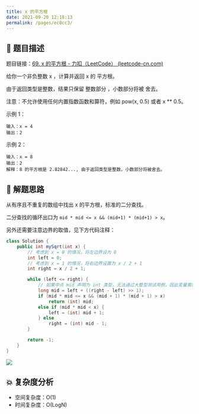 ```yaml
---
title: x 的平方根
date: 2021-09-20 12:18:13
permalink: /pages/ec8cc3/
---
```


## 📃 题目描述

题目链接：[69. x 的平方根 - 力扣（LeetCode） (leetcode-cn.com)](https://leetcode-cn.com/problems/sqrtx/)

给你一个非负整数 x ，计算并返回 x 的 平方根。

由于返回类型是整数，结果只保留 整数部分 ，小数部分将被 舍去。

注意：不允许使用任何内置指数函数和算符，例如 pow(x, 0.5) 或者 x ** 0.5。

示例 1：

```
输入：x = 4
输出：2
```

示例 2：

```
输入：x = 8
输出：2
解释：8 的平方根是 2.82842..., 由于返回类型是整数，小数部分将被舍去。
```

## 🔔 解题思路

从有序且不重复的数组中找出 x 的平方根，标准的二分查找。

二分查找的循环出口为  `mid * mid <= x && (mid+1) * (mid+1) > x`。

另外还需要注意边界的取值，见下方代码注释：


```java
class Solution {
    public int mySqrt(int x) {
        // 考虑到 x = 0 的情况，将左边界设为 0
        int left = 0;
        // 考虑到 x = 1 的情况，将右边界设置为 x / 2 + 1
        int right = x / 2 + 1;

        while (left <= right) {
            // 如果中点 mid 声明为 int 类型，无法通过大整型测试用例，因此变量需要声明为 long 类型
            long mid = left + ((right - left) >> 1);
            if (mid * mid <= x && (mid + 1) * (mid + 1) > x)
                return (int) mid;
            else if (mid * mid < x) {
                left = (int) mid + 1;
            } else
                right = (int) mid - 1;
        }

        return -1;
    }
}
```

![](https://cs-wiki.oss-cn-shanghai.aliyuncs.com/img/20210920122701.png)

## 💥 复杂度分析

- 空间复杂度：O(1)
- 时间复杂度：O(LogN)

